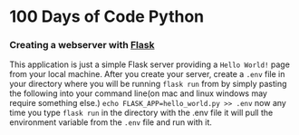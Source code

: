 # 100 Days of Code Python

### Creating a webserver with [Flask](https://pypi.org/project/Flask/)
This application is just a simple Flask server providing a `Hello World!`
page from your local machine. After you create your server, create a `.env` 
file in your directory where you will be running `flask run` from by simply 
pasting the following into your command line(on mac and linux windows may require something else.)
`echo FLASK_APP=hello_world.py >> .env` now any time you type `flask run` in the
directory with the .env file it will pull the environment variable from the `.env`
file and run with it. 
